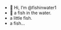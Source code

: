 - 👋 Hi, I’m @fishinwater1
- 👋 a fish in the water.
- a little fish.
- a fish...
<!---
fishinwater1/fishinwater1 is a ✨ special ✨ repository because its `README.md` (this file) appears on your GitHub profile.
You can click the Preview link to take a look at your changes.
--->
